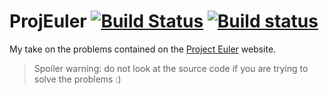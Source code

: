 # ProjEuler [![Build Status](https://travis-ci.org/bomsi/ProjEuler.svg?branch=master)](https://travis-ci.org/f3c288281a819b74/ProjEuler) [![Build status](https://ci.appveyor.com/api/projects/status/0tap939fp5iluxpu?svg=true)](https://ci.appveyor.com/project/f3c288281a819b74/projeuler)


My take on the problems contained on the [Project Euler](https://projecteuler.net) website.

> Spoiler warning: do not look at the source code if you are trying to solve the problems :)
